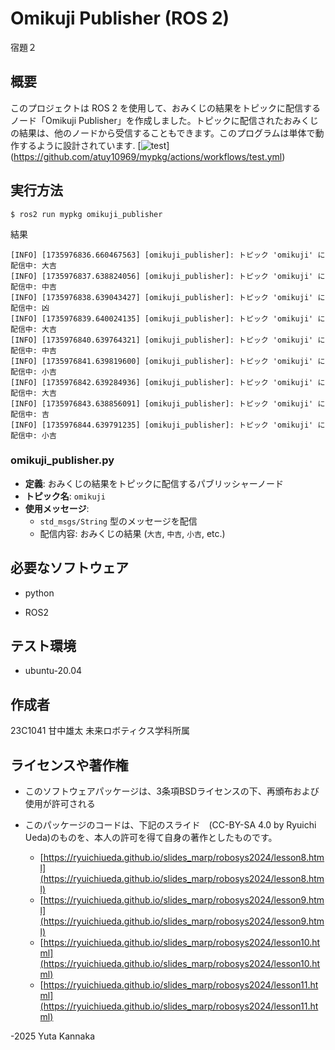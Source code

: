 # Omikuji Publisher (ROS 2)
宿題２

## 概要
このプロジェクトは ROS 2 を使用して、おみくじの結果をトピックに配信するノード「Omikuji Publisher」を作成しました。トピックに配信されたおみくじの結果は、他のノードから受信することもできます。このプログラムは単体で動作するように設計されています.
[![test](https://github.com/atuy10969/mypkg/actions/workflows/test.yml/badge.svg)]
(https://github.com/atuy10969/mypkg/actions/workflows/test.yml)

## 実行方法
~~~
$ ros2 run mypkg omikuji_publisher
~~~
結果
~~~
[INFO] [1735976836.660467563] [omikuji_publisher]: トピック 'omikuji' に配信中: 大吉
[INFO] [1735976837.638824056] [omikuji_publisher]: トピック 'omikuji' に配信中: 中吉
[INFO] [1735976838.639043427] [omikuji_publisher]: トピック 'omikuji' に配信中: 凶
[INFO] [1735976839.640024135] [omikuji_publisher]: トピック 'omikuji' に配信中: 大吉
[INFO] [1735976840.639764321] [omikuji_publisher]: トピック 'omikuji' に配信中: 中吉
[INFO] [1735976841.639819600] [omikuji_publisher]: トピック 'omikuji' に配信中: 小吉
[INFO] [1735976842.639284936] [omikuji_publisher]: トピック 'omikuji' に配信中: 大吉
[INFO] [1735976843.638856091] [omikuji_publisher]: トピック 'omikuji' に配信中: 吉
[INFO] [1735976844.639791235] [omikuji_publisher]: トピック 'omikuji' に配信中: 小吉
~~~

### omikuji_publisher.py
- **定義**: おみくじの結果をトピックに配信するパブリッシャーノード
- **トピック名**: `omikuji`
- **使用メッセージ**:
  - `std_msgs/String` 型のメッセージを配信
  - 配信内容: おみくじの結果 (`大吉`, `中吉`, `小吉`, etc.)

## 必要なソフトウェア
- python
  
- ROS2
## テスト環境
- ubuntu-20.04
## 作成者
23C1041 甘中雄太
未来ロボティクス学科所属
## ライセンスや著作権
 - このソフトウェアパッケージは、3条項BSDライセンスの下、再頒布および使用が許可される

 - このパッケージのコードは、下記のスライド　(CC-BY-SA 4.0 by Ryuichi Ueda)のものを、本人の許可を得て自身の著作としたものです。
    - [https://ryuichiueda.github.io/slides_marp/robosys2024/lesson8.html](https://ryuichiueda.github.io/slides_marp/robosys2024/lesson8.html)
    - [https://ryuichiueda.github.io/slides_marp/robosys2024/lesson9.html](https://ryuichiueda.github.io/slides_marp/robosys2024/lesson9.html)
    - [https://ryuichiueda.github.io/slides_marp/robosys2024/lesson10.html](https://ryuichiueda.github.io/slides_marp/robosys2024/lesson10.html)
    - [https://ryuichiueda.github.io/slides_marp/robosys2024/lesson11.html](https://ryuichiueda.github.io/slides_marp/robosys2024/lesson11.html)

-2025 Yuta Kannaka


